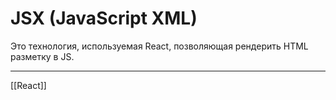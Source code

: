 # JSX (JavaScript XML) 
Это технология, используемая React, позволяющая рендерить HTML разметку в JS. 

---
[[React]]